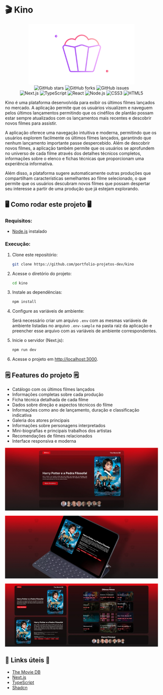 # 🎬 Kino

<div align="center">
<img src="https://github.com/gabscarlos/kino/raw/main/.gitassets/capa.png" width="350" />

<div data-badges>
  <img src="https://img.shields.io/github/stars/gabscarlos/kino?style=for-the-badge" alt="GitHub stars" />
  <img src="https://img.shields.io/github/forks/gabscarlos/kino?style=for-the-badge" alt="GitHub forks" />
  <img src="https://img.shields.io/github/issues/gabscarlos/kino?style=for-the-badge" alt="GitHub issues" />
</div>

<div data-badges>
  <img src="https://img.shields.io/badge/next.js-%23000000.svg?style=for-the-badge&logo=nextdotjs&logoColor=white" alt="Next.js" />
  <img src="https://img.shields.io/badge/typescript-%23007ACC.svg?style=for-the-badge&logo=typescript&logoColor=white" alt="TypeScript" />
  <img src="https://img.shields.io/badge/react-%2320232a.svg?style=for-the-badge&logo=react&logoColor=%2361DAFB" alt="React" />
  <img src="https://img.shields.io/badge/node.js-%2343853D.svg?style=for-the-badge&logo=node.js&logoColor=white" alt="Node.js" />
  <img src="https://img.shields.io/badge/css3-%231572B6.svg?style=for-the-badge&logo=css3&logoColor=white" alt="CSS3" />
  <img src="https://img.shields.io/badge/html5-%23E34F26.svg?style=for-the-badge&logo=html5&logoColor=white" alt="HTML5" />
</div>
</div>

Kino é uma plataforma desenvolvida para exibir os últimos filmes lançados no mercado. A aplicação permite que os usuários visualizem e naveguem pelos últimos lançamentos permitindo que os cinéfilos de plantão possam estar sempre atualizados com os lançamentos mais recentes e descobrir novos filmes para assistir.

A aplicação oferece uma navegação intuitiva e moderna, permitindo que os usuários explorem facilmente os últimos filmes lançados, garantindo que nenhum lançamento importante passe despercebido. Além de descobrir novos filmes, a aplicação também permite que os usuários se aprofundem no universo de cada filme através dos detalhes técnicos completos, informações sobre o elenco e fichas técnicas que proporcionam uma experiência informativa.

Além disso, a plataforma sugere automaticamente outras produções que compartilham características semelhantes ao filme selecionado, o que permite que os usuários descubram novos filmes que possam despertar seu interesse a partir de uma produção que já estejam explorando.

## 🖥️ Como rodar este projeto 🖥️

### Requisitos:

- [Node.js](https://nodejs.org/pt) instalado

### Execução:

1. Clone este repositório:

   ```sh
   git clone https://github.com/portfolio-projetos-dev/kino
   ```

2. Acesse o diretório do projeto:

   ```sh
   cd kino
   ```

3. Instale as dependências:

   ```sh
   npm install
   ```

4. Configure as variáveis de ambiente:

   Será necessário criar um arquivo `.env` com as mesmas variáveis de ambiente listadas no arquivo `.env-sample` na pasta raiz da aplicação e preencher esse arquivo com as variáveis de ambiente correspondentes.

5. Inicie o servidor (Next.js):

   ```sh
   npm run dev
   ```

6. Acesse o projeto em [http://localhost:3000](http://localhost:3000).

## 🗒️ Features do projeto 🗒️

- Catálogo com os últimos filmes lançados
- Informações completas sobre cada produção
- Ficha técnica detalhada de cada filme
- Dados sobre direção e aspectos técnicos do filme
- Informações como ano de lançamento, duração e classificação indicativa
- Galeria dos atores principais
- Informações sobre personagens interpretados
- Mini-biografias e principais trabalhos dos artistas
- Recomendações de filmes relacionados
- Interface responsiva e moderna

![](https://github.com/gabscarlos/kino/raw/main/.gitassets/2.jpg)

![](https://github.com/gabscarlos/kino/raw/main/.gitassets/3.jpg)

![](https://github.com/gabscarlos/kino/raw/main/.gitassets/4.jpg)

## 💎 Links úteis 💎

- [The Movie DB](https://www.themoviedb.org)
- [Next.js](https://nextjs.org/docs)
- [TypeScript](https://www.typescriptlang.org/docs)
- [Shadcn](https://ui.shadcn.com)
